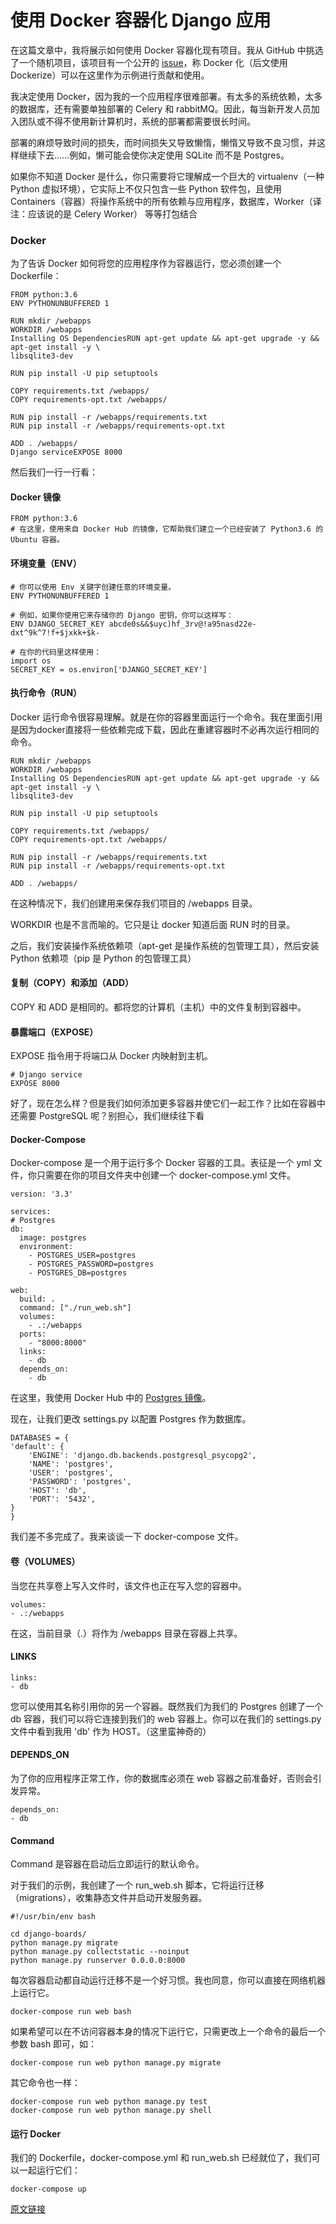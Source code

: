 # 使用 Docker 容器化 Django 应用

在这篇文章中，我将展示如何使用 Docker 容器化现有项目。我从 GitHub 中挑选了一个随机项目，该项目有一个公开的 [issue](https://github.com/shakedown-street/punkweb-boards/issues/66)，称 Docker 化（后文使用 Dockerize）可以在这里作为示例进行贡献和使用。

我决定使用 Docker，因为我的一个应用程序很难部署。有太多的系统依赖，太多的数据库，还有需要单独部署的 Celery 和 rabbitMQ。因此，每当新开发人员加入团队或不得不使用新计算机时，系统的部署都需要很长时间。

部署的麻烦导致时间的损失，而时间损失又导致懒惰，懒惰又导致不良习惯，并这样继续下去……例如，懒可能会使你决定使用 SQLite 而不是 Postgres。

如果你不知道 Docker 是什么，你只需要将它理解成一个巨大的 virtualenv（一种 Python 虚拟环境），它实际上不仅只包含一些 Python 软件包，且使用 Containers（容器）将操作系统中的所有依赖与应用程序，数据库，Worker（译注：应该说的是 Celery Worker） 等等打包结合

### Docker

为了告诉 Docker 如何将您的应用程序作为容器运行，您必须创建一个 Dockerfile：

```
FROM python:3.6
ENV PYTHONUNBUFFERED 1

RUN mkdir /webapps
WORKDIR /webapps
Installing OS DependenciesRUN apt-get update && apt-get upgrade -y && apt-get install -y \
libsqlite3-dev

RUN pip install -U pip setuptools

COPY requirements.txt /webapps/
COPY requirements-opt.txt /webapps/

RUN pip install -r /webapps/requirements.txt
RUN pip install -r /webapps/requirements-opt.txt

ADD . /webapps/
Django serviceEXPOSE 8000
```

然后我们一行一行看：

#### Docker 镜像

```
FROM python:3.6
# 在这里，使用来自 Docker Hub 的镜像，它帮助我们建立一个已经安装了 Python3.6 的Ubuntu 容器。
```

#### 环境变量（ENV）

```
# 你可以使用 Env 关键字创建任意的环境变量。
ENV PYTHONUNBUFFERED 1
```

```
# 例如，如果你使用它来存储你的 Django 密钥，你可以这样写：
ENV DJANGO_SECRET_KEY abcde0s&&$uyc)hf_3rv@!a95nasd22e-dxt^9k^7!f+$jxkk+$k-
```

```
# 在你的代码里这样使用：
import os
SECRET_KEY = os.environ['DJANGO_SECRET_KEY']
```

#### 执行命令（RUN）

Docker 运行命令很容易理解。就是在你的容器里面运行一个命令。我在里面引用是因为docker直接将一些依赖完成下载，因此在重建容器时不必再次运行相同的命令。

```
RUN mkdir /webapps
WORKDIR /webapps
Installing OS DependenciesRUN apt-get update && apt-get upgrade -y && apt-get install -y \
libsqlite3-dev

RUN pip install -U pip setuptools

COPY requirements.txt /webapps/
COPY requirements-opt.txt /webapps/

RUN pip install -r /webapps/requirements.txt
RUN pip install -r /webapps/requirements-opt.txt

ADD . /webapps/
```

在这种情况下，我们创建用来保存我们项目的 /webapps 目录。

WORKDIR 也是不言而喻的。它只是让 docker 知道后面 RUN 时的目录。

之后，我们安装操作系统依赖项（apt-get 是操作系统的包管理工具），然后安装 Python 依赖项（pip 是 Python 的包管理工具）

#### 复制（COPY）和添加（ADD）

COPY 和 ADD 是相同的。都将您的计算机（主机）中的文件复制到容器中。

#### 暴露端口（EXPOSE）

EXPOSE 指令用于将端口从 Docker 内映射到主机。

```
# Django service
EXPOSE 8000
```

好了，现在怎么样？但是我们如何添加更多容器并使它们一起工作？比如在容器中还需要 PostgreSQL 呢？别担心，我们继续往下看

#### Docker-Compose

Docker-compose 是一个用于运行多个 Docker 容器的工具。表征是一个 yml 文件，你只需要在你的项目文件夹中创建一个 docker-compose.yml 文件。

```
version: '3.3'

services:
# Postgres
db:
  image: postgres
  environment:
    - POSTGRES_USER=postgres
    - POSTGRES_PASSWORD=postgres
    - POSTGRES_DB=postgres

web:
  build: .
  command: ["./run_web.sh"]
  volumes:
    - .:/webapps
  ports:
    - "8000:8000"
  links:
    - db
  depends_on:
    - db
```

 在这里，我使用 Docker Hub 中的 [Postgres 镜像](https://hub.docker.com/_/postgres/)。

现在，让我们更改 settings.py 以配置 Postgres 作为数据库。

```
DATABASES = {
'default': {
    'ENGINE': 'django.db.backends.postgresql_psycopg2',
    'NAME': 'postgres',
    'USER': 'postgres',
    'PASSWORD': 'postgres',
    'HOST': 'db',
    'PORT': '5432',
}
} 
```

我们差不多完成了。我来谈谈一下 docker-compose 文件。

#### 卷（VOLUMES）

当您在共享卷上写入文件时，该文件也正在写入您的容器中。

```
volumes:
- .:/webapps
```

在这，当前目录（.）将作为 /webapps 目录在容器上共享。

#### LINKS

```
links:
- db
```

您可以使用其名称引用你的另一个容器。既然我们为我们的 Postgres 创建了一个 db 容器，我们可以将它连接到我们的 web 容器上。你可以在我们的 settings.py 文件中看到我用 'db' 作为 HOST。（这里蛮神奇的）

#### DEPENDS_ON

为了你的应用程序正常工作，你的数据库必须在 web 容器之前准备好，否则会引发异常。

```
depends_on:
- db
```

#### Command

Command 是容器在启动后立即运行的默认命令。

对于我们的示例，我创建了一个 run_web.sh 脚本，它将运行迁移（migrations），收集静态文件并启动开发服务器。

```
#!/usr/bin/env bash

cd django-boards/
python manage.py migrate
python manage.py collectstatic --noinput
python manage.py runserver 0.0.0.0:8000
```

每次容器启动都自动运行迁移不是一个好习惯。我也同意，你可以直接在网络机器上运行它。

```
docker-compose run web bash
```

如果希望可以在不访问容器本身的情况下运行它，只需更改上一个命令的最后一个参数 bash 即可，如：

```
docker-compose run web python manage.py migrate
```

其它命令也一样：

```
docker-compose run web python manage.py test
docker-compose run web python manage.py shell
```

#### 运行 Docker

我们的 Dockerfile，docker-compose.yml 和 run_web.sh 已经就位了，我们可以一起运行它们：

```
docker-compose up
```

 [原文链接](http://dockone.io/article/3656)